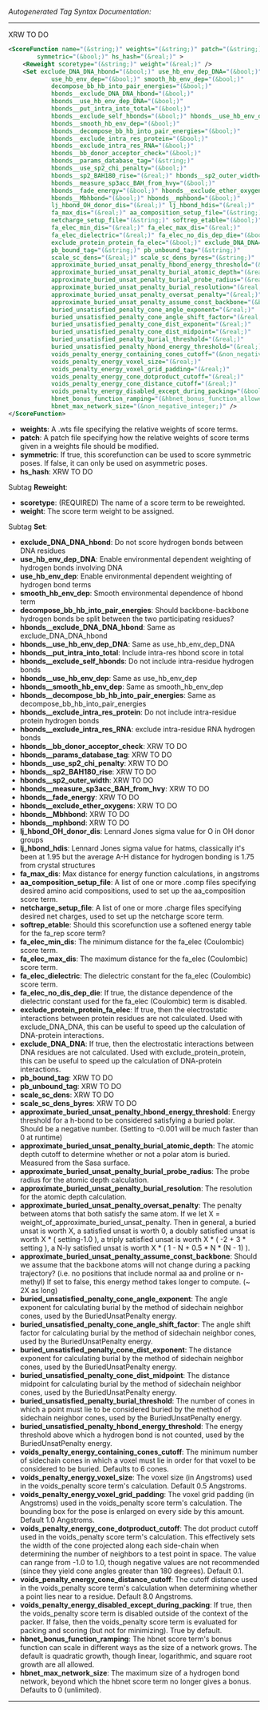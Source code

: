 <!-- THIS IS AN AUTOGENERATED FILE: Don't edit it directly, instead change the schema definition in the code itself. -->

_Autogenerated Tag Syntax Documentation:_

---
XRW TO DO

```xml
<ScoreFunction name="(&string;)" weights="(&string;)" patch="(&string;)"
        symmetric="(&bool;)" hs_hash="(&real;)" >
    <Reweight scoretype="(&string;)" weight="(&real;)" />
    <Set exclude_DNA_DNA_hbond="(&bool;)" use_hb_env_dep_DNA="(&bool;)"
            use_hb_env_dep="(&bool;)" smooth_hb_env_dep="(&bool;)"
            decompose_bb_hb_into_pair_energies="(&bool;)"
            hbonds__exclude_DNA_DNA_hbond="(&bool;)"
            hbonds__use_hb_env_dep_DNA="(&bool;)"
            hbonds__put_intra_into_total="(&bool;)"
            hbonds__exclude_self_hbonds="(&bool;)" hbonds__use_hb_env_dep="(&bool;)"
            hbonds__smooth_hb_env_dep="(&bool;)"
            hbonds__decompose_bb_hb_into_pair_energies="(&bool;)"
            hbonds__exclude_intra_res_protein="(&bool;)"
            hbonds__exclude_intra_res_RNA="(&bool;)"
            hbonds__bb_donor_acceptor_check="(&bool;)"
            hbonds__params_database_tag="(&string;)"
            hbonds__use_sp2_chi_penalty="(&bool;)"
            hbonds__sp2_BAH180_rise="(&real;)" hbonds__sp2_outer_width="(&real;)"
            hbonds__measure_sp3acc_BAH_from_hvy="(&bool;)"
            hbonds__fade_energy="(&bool;)" hbonds__exclude_ether_oxygens="(&bool;)"
            hbonds__Mbhbond="(&bool;)" hbonds__mphbond="(&bool;)"
            lj_hbond_OH_donor_dis="(&real;)" lj_hbond_hdis="(&real;)"
            fa_max_dis="(&real;)" aa_composition_setup_file="(&string;)"
            netcharge_setup_file="(&string;)" softrep_etable="(&bool;)"
            fa_elec_min_dis="(&real;)" fa_elec_max_dis="(&real;)"
            fa_elec_dielectric="(&real;)" fa_elec_no_dis_dep_die="(&bool;)"
            exclude_protein_protein_fa_elec="(&bool;)" exclude_DNA_DNA="(&bool;)"
            pb_bound_tag="(&string;)" pb_unbound_tag="(&string;)"
            scale_sc_dens="(&real;)" scale_sc_dens_byres="(&string;)"
            approximate_buried_unsat_penalty_hbond_energy_threshold="(&real;)"
            approximate_buried_unsat_penalty_burial_atomic_depth="(&real;)"
            approximate_buried_unsat_penalty_burial_probe_radius="(&real;)"
            approximate_buried_unsat_penalty_burial_resolution="(&real;)"
            approximate_buried_unsat_penalty_oversat_penalty="(&real;)"
            approximate_buried_unsat_penalty_assume_const_backbone="(&bool;)"
            buried_unsatisfied_penalty_cone_angle_exponent="(&real;)"
            buried_unsatisfied_penalty_cone_angle_shift_factor="(&real;)"
            buried_unsatisfied_penalty_cone_dist_exponent="(&real;)"
            buried_unsatisfied_penalty_cone_dist_midpoint="(&real;)"
            buried_unsatisfied_penalty_burial_threshold="(&real;)"
            buried_unsatisfied_penalty_hbond_energy_threshold="(&real;)"
            voids_penalty_energy_containing_cones_cutoff="(&non_negative_integer;)"
            voids_penalty_energy_voxel_size="(&real;)"
            voids_penalty_energy_voxel_grid_padding="(&real;)"
            voids_penalty_energy_cone_dotproduct_cutoff="(&real;)"
            voids_penalty_energy_cone_distance_cutoff="(&real;)"
            voids_penalty_energy_disabled_except_during_packing="(&bool;)"
            hbnet_bonus_function_ramping="(&hbnet_bonus_function_allowed_types;)"
            hbnet_max_network_size="(&non_negative_integer;)" />
</ScoreFunction>
```

-   **weights**: A .wts file specifying the relative weights of score terms.
-   **patch**: A patch file specifying how the relative weights of score terms given in a weights file should be modified.
-   **symmetric**: If true, this scorefunction can be used to score symmetric poses.  If false, it can only be used on asymmetric poses.
-   **hs_hash**: XRW TO DO


Subtag **Reweight**:   

-   **scoretype**: (REQUIRED) The name of a score term to be reweighted.
-   **weight**: The score term weight to be assigned.

Subtag **Set**:   

-   **exclude_DNA_DNA_hbond**: Do not score hydrogen bonds between DNA residues
-   **use_hb_env_dep_DNA**: Enable environmental dependent weighting of hydrogen bonds involving DNA
-   **use_hb_env_dep**: Enable environmental dependent weighting of hydrogen bond terms
-   **smooth_hb_env_dep**: Smooth environmental dependence of hbond term
-   **decompose_bb_hb_into_pair_energies**: Should backbone-backbone hydrogen bonds be split between the two participating residues?
-   **hbonds__exclude_DNA_DNA_hbond**: Same as exclude_DNA_DNA_hbond
-   **hbonds__use_hb_env_dep_DNA**: Same as use_hb_env_dep_DNA
-   **hbonds__put_intra_into_total**: Include intra-res hbond score in total
-   **hbonds__exclude_self_hbonds**: Do not include intra-residue hydrogen bonds
-   **hbonds__use_hb_env_dep**: Same as use_hb_env_dep
-   **hbonds__smooth_hb_env_dep**: Same as smooth_hb_env_dep
-   **hbonds__decompose_bb_hb_into_pair_energies**: Same as decompose_bb_hb_into_pair_energies
-   **hbonds__exclude_intra_res_protein**: Do not include intra-residue protein hydrogen bonds
-   **hbonds__exclude_intra_res_RNA**: exclude intra-residue RNA hydrogen bonds
-   **hbonds__bb_donor_acceptor_check**: XRW TO DO
-   **hbonds__params_database_tag**: XRW TO DO
-   **hbonds__use_sp2_chi_penalty**: XRW TO DO
-   **hbonds__sp2_BAH180_rise**: XRW TO DO
-   **hbonds__sp2_outer_width**: XRW TO DO
-   **hbonds__measure_sp3acc_BAH_from_hvy**: XRW TO DO
-   **hbonds__fade_energy**: XRW TO DO
-   **hbonds__exclude_ether_oxygens**: XRW TO DO
-   **hbonds__Mbhbond**: XRW TO DO
-   **hbonds__mphbond**: XRW TO DO
-   **lj_hbond_OH_donor_dis**: Lennard Jones sigma value for O in OH donor groups
-   **lj_hbond_hdis**: Lennard Jones sigma value for hatms, classically it's been at 1.95 but the average A-H distance for hydrogen bonding is 1.75 from crystal structures
-   **fa_max_dis**: Max distance for energy function calculations, in angstroms
-   **aa_composition_setup_file**: A list of one or more .comp files specifying desired amino acid compositions, used to set up the aa_composition score term.
-   **netcharge_setup_file**: A list of one or more .charge files specifying desired net charges, used to set up the netcharge score term.
-   **softrep_etable**: Should this scorefunction use a softened energy table for the fa_rep score term?
-   **fa_elec_min_dis**: The minimum distance for the fa_elec (Coulombic) score term.
-   **fa_elec_max_dis**: The maximum distance for the fa_elec (Coulombic) score term.
-   **fa_elec_dielectric**: The dielectric constant for the fa_elec (Coulombic) score term.
-   **fa_elec_no_dis_dep_die**: If true, the distance dependence of the dielectric constant used for the fa_elec (Coulombic) term is disabled.
-   **exclude_protein_protein_fa_elec**: If true, then the electrostatic interactions between protein residues are not calculated.  Used with exclude_DNA_DNA, this can be useful to speed up the calculation of DNA-protein interactions.
-   **exclude_DNA_DNA**: If true, then the electrostatic interactions between DNA residues are not calculated.  Used with exclude_protein_protein, this can be useful to speed up the calculation of DNA-protein interactions.
-   **pb_bound_tag**: XRW TO DO
-   **pb_unbound_tag**: XRW TO DO
-   **scale_sc_dens**: XRW TO DO
-   **scale_sc_dens_byres**: XRW TO DO
-   **approximate_buried_unsat_penalty_hbond_energy_threshold**: Energy threshold for a h-bond to be considered satisfying a buried polar. Should be a negative number. (Setting to -0.001 will be much faster than 0 at runtime)
-   **approximate_buried_unsat_penalty_burial_atomic_depth**: The atomic depth cutoff to determine whether or not a polar atom is buried. Measured from the Sasa surface.
-   **approximate_buried_unsat_penalty_burial_probe_radius**: The probe radius for the atomic depth calculation.
-   **approximate_buried_unsat_penalty_burial_resolution**: The resolution for the atomic depth calculation.
-   **approximate_buried_unsat_penalty_oversat_penalty**: The penalty between atoms that both satisfy the same atom. If we let X = weight_of_approximate_buried_unsat_penalty. Then in general, a buried unsat is worth X, a satisfied unsat is worth 0, a doubly satisfied unsat is worth X * ( setting-1.0 ), a triply satisfied unsat is worth X * ( -2 + 3 * setting ), a N-ly satisfied unsat is worth X * ( 1 - N + 0.5 * N * (N - 1) ).
-   **approximate_buried_unsat_penalty_assume_const_backbone**: Should we assume that the backbone atoms will not change during a packing trajectory? (i.e. no positions that include normal aa and proline or n-methyl) If set to false, this energy method takes longer to compute. (~ 2X as long)
-   **buried_unsatisfied_penalty_cone_angle_exponent**: The angle exponent for calculating burial by the method of sidechain neighbor cones, used by the BuriedUnsatPenalty energy.
-   **buried_unsatisfied_penalty_cone_angle_shift_factor**: The angle shift factor for calculating burial by the method of sidechain neighbor cones, used by the BuriedUnsatPenalty energy.
-   **buried_unsatisfied_penalty_cone_dist_exponent**: The distance exponent for calculating burial by the method of sidechain neighbor cones, used by the BuriedUnsatPenalty energy.
-   **buried_unsatisfied_penalty_cone_dist_midpoint**: The distance midpoint for calculating burial by the method of sidechain neighbor cones, used by the BuriedUnsatPenalty energy.
-   **buried_unsatisfied_penalty_burial_threshold**: The number of cones in which a point must lie to be considered buried by the method of sidechain neighbor cones, used by the BuriedUnsatPenalty energy.
-   **buried_unsatisfied_penalty_hbond_energy_threshold**: The energy threshold above which a hydrogen bond is not counted, used by the BuriedUnsatPenalty energy.
-   **voids_penalty_energy_containing_cones_cutoff**: The minimum number of sidechain cones in which a voxel must lie in order for that voxel to be considered to be buried.  Defaults to 6 cones.
-   **voids_penalty_energy_voxel_size**: The voxel size (in Angstroms) used in the voids_penalty score term's calculation.  Default 0.5 Angstroms.
-   **voids_penalty_energy_voxel_grid_padding**: The voxel grid padding (in Angstroms) used in the voids_penalty score term's calculation.  The bounding box for the pose is enlarged on every side by this amount.  Default 1.0 Angstroms.
-   **voids_penalty_energy_cone_dotproduct_cutoff**: The dot product cutoff used in the voids_penalty score term's calculation.  This effectively sets the width of the cone projected along each side-chain when determining the number of neighbors to a test point in space.  The value can range from -1.0 to 1.0, though negative values are not recommended (since they yield cone angles greater than 180 degrees).  Default 0.1.
-   **voids_penalty_energy_cone_distance_cutoff**: The cutoff distance used in the voids_penalty score term's calculation when determining whether a point lies near to a residue.  Default 8.0 Angstroms.
-   **voids_penalty_energy_disabled_except_during_packing**: If true, then the voids_penalty score term is disabled outside of the context of the packer.  If false, then the voids_penalty score term is evaluated for packing and scoring (but not for minimizing).  True by default.
-   **hbnet_bonus_function_ramping**: The hbnet score term's bonus function can scale in different ways as the size of a network grows.  The default is quadratic growth, though linear, logarithmic, and square root growth are all allowed.
-   **hbnet_max_network_size**: The maximum size of a hydrogen bond network, beyond which the hbnet score term no longer gives a bonus.  Defaults to 0 (unlimited).

---
